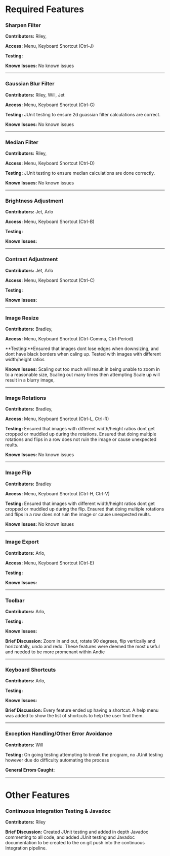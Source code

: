 # Required Features

### Sharpen Filter
**Contributors:** Riley, 

**Access:** Menu, Keyboard Shortcut (Ctrl-J)

**Testing:**

**Known Issues:** No known issues

---

### Gaussian Blur Filter
**Contributors:** Riley, Will, Jet

**Access:** Menu, Keyboard Shortcut (Ctrl-G)

**Testing:** JUnit testing to ensure 2d guassian filter calculations are correct.

**Known Issues:** No known issues

---

### Median Filter
**Contributors:** Riley, 

**Access:** Menu, Keyboard Shortcut (Ctrl-D)

**Testing:** JUnit testing to ensure median calculations are done correctly.

**Known Issues:** No known issues

---

### Brightness Adjustment
**Contributors:** Jet, Arlo

**Access:** Menu, Keyboard Shortcut (Ctrl-B)

**Testing:**

**Known Issues:**

---

### Contrast Adjustment
**Contributors:** Jet, Arlo

**Access:** Menu, Keyboard Shortcut (Ctrl-C)

**Testing:**

**Known Issues:**

---

### Image Resize
**Contributors:** Bradley, 

**Access:** Menu, Keyboard Shortcut (Ctrl-Comma, Ctrl-Period)

**Testing:**Ensured that images dont lose edges when downsizing, and dont have black
borders when caling up. Tested with images with different width/height ratios

**Known Issues:** Scaling out too much will result in being unable to zoom in to a reasonable size, Scaling out many times then attempting Scale up will result in a blurry image, 

---

### Image Rotations
**Contributors:** Bradley, 

**Access:** Menu, Keyboard Shortcut (Ctrl-L, Ctrl-R)

**Testing:** Ensured that images with different width/height ratios dont get 
cropped or muddled up during the rotations. Ensured that doing multiple rotations
and flips in a row does not ruin the image or cause unexpected reults.

**Known Issues:** No known issues

---

### Image Flip
**Contributors:** Bradley

**Access:** Menu, Keyboard Shortcut (Ctrl-H, Ctrl-V)

**Testing:** Ensured that images with different width/height ratios dont get 
cropped or muddled up during the flip. Ensured that doing multiple rotations
and flips in a row does not ruin the image or cause unexpected reults.

**Known Issues:** No known issues

---

### Image Export
**Contributors:** Arlo, 

**Access:** Menu, Keyboard Shortcut (Ctrl-E)

**Testing:**

**Known Issues:**

---

### Toolbar
**Contributors:** Arlo, 

**Testing:**

**Known Issues:**

**Brief Discussion:** Zoom in and out, rotate 90 degrees, flip vertically and horizontally, undo and redo. These features were deemed the most useful and needed to be more promenant within Andie

---

### Keyboard Shortcuts
**Contributors:** Arlo, 

**Testing:**

**Known Issues:**

**Brief Discussion:** Every feature ended up having a shortcut. A help menu was added to show the list of shortcuts to help the user find them.

---

### Exception Handling/Other Error Avoidance
**Contributors:** Will

**Testing:** On going testing attempting to break the program, no JUnit testing however due do difficulty automating the process

**General Errors Caught:**

---

# Other Features

### Continuous Integration Testing & Javadoc
**Contributors:** Riley

**Brief Discussion:** Created JUnit testing and added in depth Javadoc commenting to all code, and added JUnit testing and Javadoc documentation to be created to the on git push into the continuous Integration pipeline.